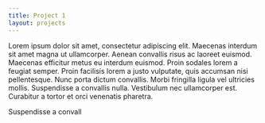 ```yaml
---
title: Project 1
layout: projects
---
```

Lorem ipsum dolor sit amet, consectetur adipiscing elit. Maecenas interdum sit amet magna ut ullamcorper. 
Aenean convallis risus ac laoreet euismod. Maecenas efficitur metus eu interdum euismod. Proin sodales lorem a feugiat semper. 
Proin facilisis lorem a justo vulputate, quis accumsan nisi pellentesque. Nunc porta dictum convallis. Morbi fringilla ligula vel ultricies mollis. 
Suspendisse a convallis nulla. Vestibulum nec ullamcorper est. Curabitur a tortor et orci venenatis pharetra. 

<div id="example"></div>

<script src="http://d3js.org/d3.v3.min.js"></script>
<script>

console.log('yo');

function drawChart() {

  var svg = d3.select("div#example").append("svg");

  var selection = svg.selectAll("g")
     .data(numbers)
    .enter().append("g")
    .attr("transform", (d,i) => { return "translate(" + 40*i + "," + (200-d) + ")"; });

  selection.append("rect")
    .attr("width", 39)
    .attr("height", (d,i) => { return d; });

   selection.append("text")
    .attr("x", (d,i) => { return 25; })
    .attr("y", (d,i) => { return 10; })
    .text(function(d) { return d/10; });

}


var numbers = [40, 130, 75, 170, 200];
  
drawChart();




</script>



Suspendisse a convall

